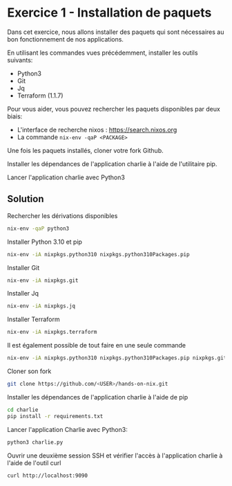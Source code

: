 # Exercice 1 - Installation de paquets

Dans cet exercice, nous allons installer des paquets qui sont nécessaires au bon fonctionnement de nos applications.

En utilisant les commandes vues précédemment, installer les outils suivants:
- Python3
- Git
- Jq
- Terraform (1.1.7)

Pour vous aider, vous pouvez rechercher les paquets disponibles par deux biais:
- L'interface de recherche nixos : https://search.nixos.org
- La commande `nix-env -qaP <PACKAGE>`

Une fois les paquets installés, cloner votre fork Github.

Installer les dépendances de l'application charlie à l'aide de l'utilitaire pip.

Lancer l'application charlie avec Python3

## Solution

Rechercher les dérivations disponibles
```bash
nix-env -qaP python3
```

Installer Python 3.10 et pip
```bash
nix-env -iA nixpkgs.python310 nixpkgs.python310Packages.pip
```

Installer Git
```bash
nix-env -iA nixpkgs.git
```

Installer Jq
```bash
nix-env -iA nixpkgs.jq
```

Installer Terraform
```bash
nix-env -iA nixpkgs.terraform
```

Il est également possible de tout faire en une seule commande
```bash
nix-env -iA nixpkgs.python310 nixpkgs.python310Packages.pip nixpkgs.git nixpkgs.jq nixpkgs.terraform
```

Cloner son fork
```bash
git clone https://github.com/<USER>/hands-on-nix.git
```

Installer les dépendances de l'application charlie à l'aide de pip
```bash
cd charlie
pip install -r requirements.txt
```

Lancer l'application Charlie avec Python3:
```bash
python3 charlie.py
```

Ouvrir une deuxième session SSH et vérifier l'accès à l'application charlie à l'aide de l'outil curl
```bash
curl http://localhost:9090
```
